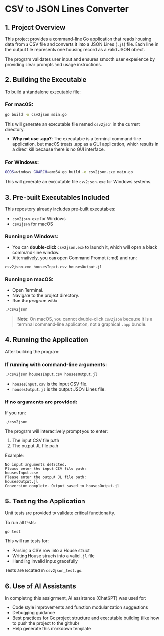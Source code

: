 # CSV to JSON Lines Converter

##  1. Project Overview

This project provides a command-line Go application that reads housing data from a CSV file and converts it into a JSON Lines (`.jl`) file. Each line in the output file represents one housing record as a valid JSON object.

The program validates user input and ensures smooth user experience by providing clear prompts and usage instructions.



##  2. Building the Executable

To build a standalone executable file:

### For macOS:

```bash
go build -o csv2json main.go
```

This will generate an executable file named `csv2json` in the current directory.

- **Why not use .app?**: The executable is a terminal command-line application, but macOS treats .app as a GUI application, which results in a direct kill because there is no GUI interface.


### For Windows:

```bash
GOOS=windows GOARCH=amd64 go build -o csv2json.exe main.go
```

This will generate an executable file `csv2json.exe` for Windows systems.




## 3. Pre-built Executables Included

This repository already includes pre-built executables:

- `csv2json.exe` for Windows
- `csv2json` for macOS

### Running on Windows:
- You can **double-click** `csv2json.exe` to launch it, which will open a black command-line window.
- Alternatively, you can open Command Prompt (cmd) and run:

```bash
csv2json.exe housesInput.csv housesOutput.jl
```

### Running on macOS:
- Open Terminal.
- Navigate to the project directory.
- Run the program with:

```bash
./csv2json
```

> **Note:** On macOS, you cannot double-click `csv2json` because it is a terminal command-line application, not a graphical `.app` bundle.



##  4. Running the Application

After building the program:

### If running with command-line arguments:

```bash
./csv2json housesInput.csv housesOutput.jl
```

- `housesInput.csv` is the input CSV file.
- `housesOutput.jl` is the output JSON Lines file.

### If no arguments are provided:

If you run:

```bash
./csv2json
```

The program will interactively prompt you to enter:

1. The input CSV file path
2. The output JL file path

Example:

```
No input arguments detected.
Please enter the input CSV file path:
housesInput.csv
Please enter the output JL file path:
housesOutput.jl
Conversion complete. Output saved to housesOutput.jl
```



## 5. Testing the Application

Unit tests are provided to validate critical functionality.

To run all tests:

```bash
go test
```

This will run tests for:
- Parsing a CSV row into a House struct
- Writing House structs into a valid `.jl` file
- Handling invalid input gracefully

Tests are located in `csv2json_test.go`.


##  6. Use of AI Assistants

In completing this assignment, AI assistance (ChatGPT) was used for:
- Code style improvements and function modularization suggestions
- Debugging guidance
- Best practices for Go project structure and executable building (like how to push the project to the github)
- Help generate this markdown template

